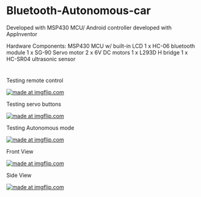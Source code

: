# Bluetooth-Autonomous-car
Developed with MSP430 MCU/ Android controller developed with AppInventor

Hardware Components:
MSP430 MCU w/ built-in LCD 
1 x HC-06 bluetooth module 
1 x SG-90 Servo motor
2 x 6V DC motors 
1 x L293D H bridge
1 x HC-SR04 ultrasonic sensor
#
#
#
Testing remote control


<a href="https://imgflip.com/gif/2rkcvd"><img src="https://i.imgflip.com/2rkcvd.gif" title="made at imgflip.com"/></a>


Testing servo buttons


<a href="https://imgflip.com/gif/2rkdbe"><img src="https://i.imgflip.com/2rkdbe.gif" title="made at imgflip.com"/></a>



Testing Autonomous mode


<a href="https://imgflip.com/gif/2rkdx5"><img src="https://i.imgflip.com/2rkdx5.gif" title="made at imgflip.com"/></a>


Front View


<a href="https://imgflip.com/gif/2rkm1g"><img src="https://i.imgflip.com/2rkm1g.gif" title="made at imgflip.com"/></a>


Side View


<a href="https://imgflip.com/gif/2rkm5r"><img src="https://i.imgflip.com/2rkm5r.gif" title="made at imgflip.com"/></a>
